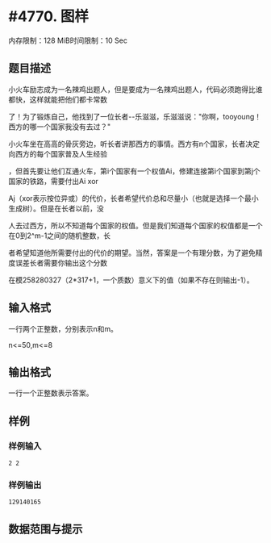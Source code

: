 # #4770. 图样

内存限制：128 MiB时间限制：10 Sec

## 题目描述

小火车励志成为一名辣鸡出题人，但是要成为一名辣鸡出题人，代码必须跑得比谁都快，这样就能把他们都卡常数

了！为了锻炼自己，他找到了一位长者--乐滋滋，乐滋滋说："你啊，tooyoung！西方的哪一个国家我没有去过？"

小火车坐在高高的骨灰旁边，听长者讲那西方的事情。西方有n个国家，长者决定向西方的每个国家普及人生经验

，但首先要让他们互通火车，第i个国家有一个权值Ai，修建连接第i个国家到第j个国家的铁路，需要付出Ai xor 

Aj（xor表示按位异或）的代价，长者希望代价总和尽量小（也就是选择一个最小生成树）。但是在长者以前，没

人去过西方，所以不知道每个国家的权值。但是我们知道每个国家的权值都是一个在0到2^m-1之间的随机整数，长

者希望知道他所需要付出的代价的期望。当然，答案是一个有理分数，为了避免精度误差长者需要你输出这个分数

在模258280327（2*317+1，一个质数）意义下的值（如果不存在则输出-1）。

## 输入格式

一行两个正整数，分别表示n和m。

n<=50,m<=8

## 输出格式

一行一个正整数表示答案。

## 样例

### 样例输入

    
    2 2	
    

### 样例输出

    
    129140165
    

## 数据范围与提示

